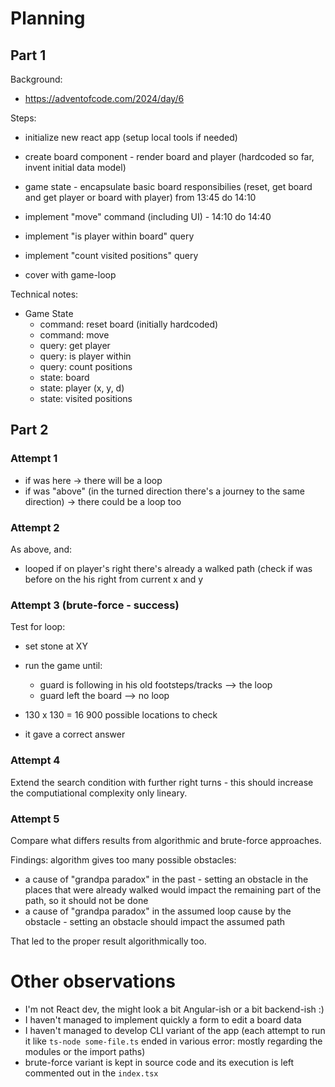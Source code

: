 

# Planning 

## Part 1

Background:
- https://adventofcode.com/2024/day/6

Steps:

- initialize new react app (setup local tools if needed)

- create board component - render board and player (hardcoded so far, invent initial data model)

- game state - encapsulate basic board responsibilies (reset, get board and get player or board with player) from 13:45 do 14:10

- implement "move" command (including UI) - 14:10 do 14:40

- implement "is player within board" query

- implement "count visited positions" query

- cover with game-loop


Technical notes:

- Game State
    - command: reset board (initially hardcoded)
    - command: move
    - query: get player
    - query: is player within
    - query: count positions
    - state: board
    - state: player (x, y, d)
    - state: visited positions


## Part 2

### Attempt 1
- if was here -> there will be a loop
- if was "above" (in the turned direction there's a journey to the same direction) -> there could be a loop too

### Attempt 2
As above, and:
- looped if on player's right there's already a walked path (check if was before on the his right from current x and y   

### Attempt 3 (brute-force - success)

Test for loop: 
- set stone at XY
- run the game until:
  - guard is following in his old footsteps/tracks --> the loop 
  - guard left the board --> no loop

- 130 x 130 = 16 900 possible locations to check 
- it gave a correct answer

### Attempt 4

Extend the search condition with further right turns - this should increase the computiational complexity only lineary. 

### Attempt 5

Compare what differs results from algorithmic and brute-force approaches.

Findings: algorithm gives too many possible obstacles:
- a cause of "grandpa paradox" in the past - setting an obstacle in the places that were already walked would impact the remaining part of the path, so it should not be done
- a cause of "grandpa paradox" in the assumed loop cause by the obstacle - setting an obstacle should impact the assumed path

That led to the proper result algorithmically too.

# Other observations

- I'm not React dev, the might look a bit Angular-ish or a bit backend-ish :)
- I haven't managed to implement quickly a form to edit a board data
- I haven't managed to develop CLI variant of the app (each attempt to run it like `ts-node some-file.ts` ended in various error: mostly regarding the modules or the import paths)
- brute-force variant is kept in source code and its execution is left commented out in the `index.tsx` 